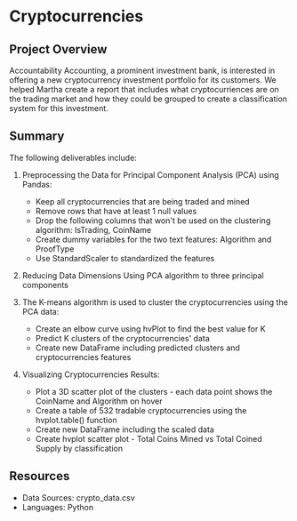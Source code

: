 # Cryptocurrencies

## Project Overview
Accountability Accounting, a prominent investment bank, is interested in offering a new cryptocurrency investment portfolio for its customers. We helped Martha create a report that includes what cryptocurriences are on the trading market and how they could be grouped to create a classification system for this investment.

## Summary

The following deliverables include:

1. Preprocessing the Data for Principal Component Analysis (PCA) using Pandas:
    - Keep all cryptocurrencies that are being traded and mined
    - Remove rows that have at least 1 null values
    - Drop the following columns that won't be used on the clustering algorithm: IsTrading, CoinName
    - Create dummy variables for the two text features: Algorithm and ProofType
    - Use StandardScaler to standardized the features

2. Reducing Data Dimensions Using PCA algorithm to three principal components

3. The K-means algorithm is used to cluster the cryptocurrencies using the PCA data:
    - Create an elbow curve using hvPlot to find the best value for K
    - Predict K clusters of the cryptocurrencies' data
    - Create new DataFrame including predicted clusters and cryptocurrencies features

4. Visualizing Cryptocurrencies Results:
    - Plot a 3D scatter plot of the clusters - each data point shows the CoinName and Algorithm on hover
    - Create a table of 532 tradable cryptocurrencies using the hvplot.table() function
    - Create new DataFrame including the scaled data 
    - Create hvplot scatter plot - Total Coins Mined vs Total Coined Supply by classification

## Resources
- Data Sources: crypto_data.csv
- Languages: Python